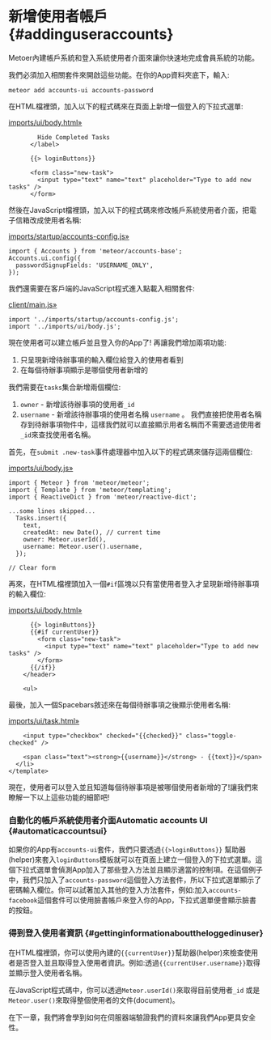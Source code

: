 # 新增使用者帳戶 {#addinguseraccounts}

Metoer內建帳戶系統和登入系統使用者介面來讓你快速地完成會員系統的功能。

我們必須加入相關套件來開啟這些功能。在你的App資料夾底下，輸入:

```
meteor add accounts-ui accounts-password
```

在HTML檔裡頭，加入以下的程式碼來在頁面上新增一個登入的下拉式選單:

[imports/ui/body.html»](https://github.com/meteor/simple-todos/commit/bc9fb936699c1ce8a0643e5c563043d560a04811)

```
        Hide Completed Tasks
      </label>

      {{> loginButtons}}

      <form class="new-task">
        <input type="text" name="text" placeholder="Type to add new tasks" />
      </form>
```

然後在JavaScript檔裡頭，加入以下的程式碼來修改帳戶系統使用者介面，把電子信箱改成使用者名稱:

[imports/startup/accounts-config.js»](https://github.com/meteor/simple-todos/commit/7c48c9aa89e26eac39cc67046f85e54bab5889fe)

```
import { Accounts } from 'meteor/accounts-base';
Accounts.ui.config({
  passwordSignupFields: 'USERNAME_ONLY',
});
```

我們還需要在客戶端的JavaScript程式進入點載入相關套件:

[client/main.js»](https://github.com/meteor/simple-todos/commit/47fde1a42d5d6d1b765b2f16d0f0cc48e0567be1)

```
import '../imports/startup/accounts-config.js';
import '../imports/ui/body.js';
```

現在使用者可以建立帳戶並且登入你的App了! 再讓我們增加兩項功能:

1. 只呈現新增待辦事項的輸入欄位給登入的使用者看到
2. 在每個待辦事項顯示是哪個使用者新增的

我們需要在`tasks`集合新增兩個欄位:

1. `owner` - 新增該待辦事項的使用者`_id`
2. `username` - 新增該待辦事項的使用者名稱 `username` 。 我們直接把使用者名稱存到待辦事項物件中，這樣我們就可以直接顯示用者名稱而不需要透過使用者 `_id`來查找使用者名稱。

首先，在`submit .new-task`事件處理器中加入以下的程式碼來儲存這兩個欄位:

[imports/ui/body.js»](https://github.com/meteor/simple-todos/commit/2e4234a228346ca731731166ca12aa38c857d82d)

```
import { Meteor } from 'meteor/meteor';
import { Template } from 'meteor/templating';
import { ReactiveDict } from 'meteor/reactive-dict';

...some lines skipped...
  Tasks.insert({
    text,
    createdAt: new Date(), // current time
    owner: Meteor.userId(),
    username: Meteor.user().username,
  });

// Clear form
```

再來，在HTML檔裡頭加入一個`#if`區塊以只有當使用者登入才呈現新增待辦事項的輸入欄位:

[imports/ui/body.html»](https://github.com/meteor/simple-todos/commit/7083c5b56ba521ed7f34a7039bb3510e6f522534)

```
      {{> loginButtons}}
      {{#if currentUser}}
        <form class="new-task">
          <input type="text" name="text" placeholder="Type to add new tasks" />
        </form>
      {{/if}}
    </header>

    <ul>
```

最後，加入一個Spacebars敘述來在每個待辦事項之後顯示使用者名稱:

[imports/ui/task.html»](https://github.com/meteor/simple-todos/commit/da75b1705c5d5ae3470f47406c261d4303f95a87)

```
    <input type="checkbox" checked="{{checked}}" class="toggle-checked" />

    <span class="text"><strong>{{username}}</strong> - {{text}}</span>
  </li>
</template>
```

現在，使用者可以登入並且知道每個待辦事項是被哪個使用者新增的了!讓我們來瞭解一下以上這些功能的細節吧!

### 自動化的帳戶系統使用者介面Automatic accounts UI {#automaticaccountsui}

如果你的App有`accounts-ui`套件，我們只要透過`{{>loginButtons}}` 幫助器\(helper\)來套入`loginButtons`模板就可以在頁面上建立一個登入的下拉式選單。這個下拉式選單會偵測App加入了那些登入方法並且顯示適當的控制項。在這個例子中，我們只加入了`accounts-password`這個登入方法套件，所以下拉式選單顯示了密碼輸入欄位。你可以試著加入其他的登入方法套件，例如:加入`accounts-facebook`這個套件可以使用臉書帳戶來登入你的App，下拉式選單便會顯示臉書的按鈕。

### 得到登入使用者資訊 {#gettinginformationabouttheloggedinuser}

在HTML檔裡頭，你可以使用內建的`{{currentUser}}`幫助器\(helper\)來檢查使用者是否登入並且取得登入使用者資訊。例如:透過`{{currentUser.username}}`取得並顯示登入使用者名稱。

在JavaScript程式碼中，你可以透過`Meteor.userId()`來取得目前使用者`_id` 或是`Meteor.user()`來取得整個使用者的文件\(document\)。

在下一章，我們將會學到如何在伺服器端驗證我們的資料來讓我們App更具安全性。


